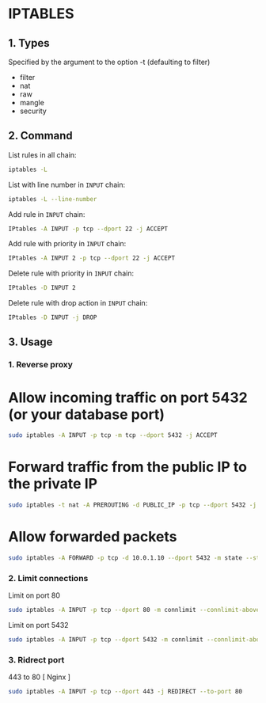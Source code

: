 # IPTABLES

## 1. Types
Specified by the argument to the option -t (defaulting to filter)

* filter
* nat
* raw
* mangle
* security

## 2. Command
List rules in all chain:
```bash
iptables -L
```

List with line number in `INPUT` chain:
```bash
iptables -L --line-number
```

Add rule in `INPUT` chain:
```bash
IPtables -A INPUT -p tcp --dport 22 -j ACCEPT
```

Add rule with priority in `INPUT` chain:
```bash
IPtables -A INPUT 2 -p tcp --dport 22 -j ACCEPT
```

Delete rule with priority in `INPUT` chain:
```bash
IPtables -D INPUT 2
```

Delete rule with drop action in `INPUT` chain:
```bash
IPtables -D INPUT -j DROP
```

## 3. Usage
### 1. Reverse proxy
# Allow incoming traffic on port 5432 (or your database port)
```bash
sudo iptables -A INPUT -p tcp -m tcp --dport 5432 -j ACCEPT
```

# Forward traffic from the public IP to the private IP
```bash
sudo iptables -t nat -A PREROUTING -d PUBLIC_IP -p tcp --dport 5432 -j DNAT --to-destination 10.0.1.10:5432
```

# Allow forwarded packets
```bash
sudo iptables -A FORWARD -p tcp -d 10.0.1.10 --dport 5432 -m state --state NEW,ESTABLISHED,RELATED -j ACCEPT
```

### 2. Limit connections
Limit on port 80
```bash
sudo iptables -A INPUT -p tcp --dport 80 -m connlimit --connlimit-above 100 -j REJECT
```

Limit on port 5432
```bash
sudo iptables -A INPUT -p tcp --dport 5432 -m connlimit --connlimit-above 1000 -j REJECT
```

### 3. Ridrect port
443 to 80 [ Nginx ]
```bash
sudo iptables -A INPUT -p tcp --dport 443 -j REDIRECT --to-port 80
```
